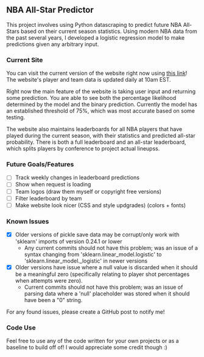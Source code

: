 ## NBA All-Star Predictor

This project involves using Python datascraping to predict future NBA All-Stars based on their current season statistics. Using modern NBA data from the past several years, I developed a logistic regression model to make predictions given any arbitrary input.

### Current Site
You can visit the current version of the website right now using [this link](http://ch22.pythonanywhere.com)! The website's player and team data is updated daily at 10am EST.

Right now the main feature of the website is taking user input and returning some prediction. You are able to see both the percentage likelihood determined by the model and the binary prediction. Currently the model has an established threshold of 75%, which was most accurate based on some testing.

The website also maintains leaderboards for all NBA players that have played during the current season, with their statistics and predicted all-star probability. There is both a full leaderboard and an all-star leaderboard, which splits players by conference to project actual lineupss.

### Future Goals/Features
- [ ] Track weekly changes in leaderboard predictions
- [ ] Show when request is loading
- [ ] Team logos (draw them myself or copyright free versions)
- [ ] Filter leaderboard by team
- [ ] Make website look nicer (CSS and style updgrades) (colors + fonts)

### Known Issues
- [x] Older versions of pickle save data may be corrupt/only work with 'sklearn' imports of version 0.24.1 or lower
  - Any current commits should not have this problem; was an issue of a syntax changing from 'sklearn.linear_model.logistic' to 'sklearn.linear_model._logistic' in newer versions
- [x] Older versions have issue where a null value is discarded when it should be a meaningful zero (specifically relating to player shot percentages when attempts were zero).
  - Current commits should not have this problem; was an issue of parsing data where a 'null' placeholder was stored when it should have been a "0" string.

For any found issues, please create a GitHub post to notify me!

### Code Use
Feel free to use any of the code written for your own projects or as a baseline to build off of! I would appreciate some credit though :)
